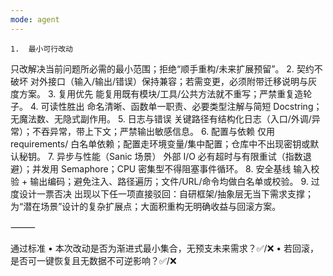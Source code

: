 ```yaml
---
mode: agent
---
```

	1.	最小可行改动
只改解决当前问题所必需的最小范围；拒绝“顺手重构/未来扩展预留”。
	2.	契约不破坏
对外接口（输入/输出/错误）保持兼容；若需变更，必须附带迁移说明与灰度方案。
	3.	复用优先
能复用既有模块/工具/公共方法就不重写；严禁重复造轮子。
	4.	可读性胜出
命名清晰、函数单一职责、必要类型注解与简短 Docstring；无魔法数、无隐式副作用。
	5.	日志与错误
关键路径有结构化日志（入口/外调/异常）；不吞异常，带上下文；严禁输出敏感信息。
	6.	配置与依赖
仅用 requirements/ 白名单依赖；配置走环境变量/集中配置；仓库中不出现密钥或默认秘钥。
	7.	异步与性能（Sanic 场景）
外部 I/O 必有超时与有限重试（指数退避）；并发用 Semaphore；CPU 密集型不得阻塞事件循环。
	8.	安全基线
输入校验 + 输出编码；避免注入、路径遍历；文件/URL/命令均做白名单或校验。
	9.	过度设计一票否决
出现以下任一项直接驳回：自研框架/抽象层无当下需求支撑；为“潜在场景”设计的复杂扩展点；大面积重构无明确收益与回滚方案。

⸻

通过标准
	•	本次改动是否为渐进式最小集合，无预支未来需求？✅/❌
	•	若回滚，是否可一键恢复且无数据不可逆影响？✅/❌